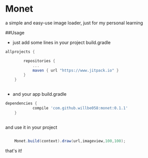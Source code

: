 
# Monet
a simple and easy-use image loader, just for my personal learning

##Usage

- just add some lines in your project build.gradle

```gradle
allprojects {

		repositories {
			...
			maven { url "https://www.jitpack.io" }
		}
	}
	
```

- and your app build.gradle

```gradle
dependencies {
	        compile 'com.github.willbe058:monet:0.1.1'
	}
	
```

and use it in your project
```java
	
	Monet.build(context).draw(url,imageview,100,100);

```
that's it! 

